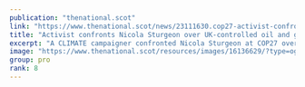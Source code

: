 ```yaml
---
publication: "thenational.scot"
link: "https://www.thenational.scot/news/23111630.cop27-activist-confronts-nicola-sturgeon-oil-gas/"
title: "Activist confronts Nicola Sturgeon over UK-controlled oil and gas licensing"
excerpt: "A CLIMATE campaigner confronted Nicola Sturgeon at COP27 over new oil and gas licenses – even though it’s a reserved matter."
image: "https://www.thenational.scot/resources/images/16136629/?type=og-image"
group: pro
rank: 8
---
```

